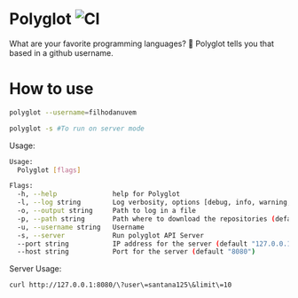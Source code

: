# Polyglot ![CI](https://github.com/filhodanuvem/polyglot/workflows/CI/badge.svg)

What are your favorite programming languages? 👅
Polyglot tells you that based in a github username.

# How to use

```bash
polyglot --username=filhodanuvem
```

```bash
polyglot -s #To run on server mode
```

Usage:

```bash
Usage:
  Polyglot [flags]

Flags:
  -h, --help              help for Polyglot
  -l, --log string        Log verbosity, options [debug, info, warning, error, fatal] (default "fatal")
  -o, --output string     Path to log in a file
  -p, --path string       Path where to download the repositories (default "/tmp/polyglot")
  -u, --username string   Username
  -s, --server            Run polyglot API Server
  --port string           IP address for the server (default "127.0.0.1")
  --host string           Port for the server (default "8080")
```

Server Usage:

```bash
curl http://127.0.0.1:8080/\?user\=santana125\&limit\=10
```
